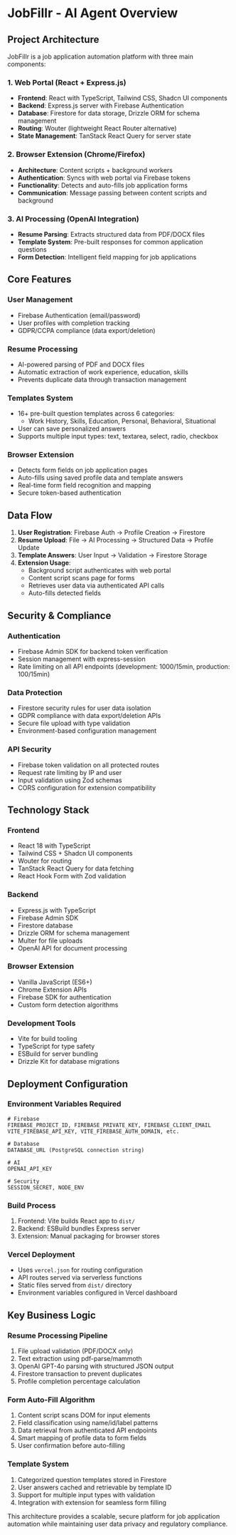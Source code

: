 # JobFillr - AI Agent Overview

## Project Architecture

JobFillr is a job application automation platform with three main components:

### 1. Web Portal (React + Express.js)
- **Frontend**: React with TypeScript, Tailwind CSS, Shadcn UI components
- **Backend**: Express.js server with Firebase Authentication
- **Database**: Firestore for data storage, Drizzle ORM for schema management
- **Routing**: Wouter (lightweight React Router alternative)
- **State Management**: TanStack React Query for server state

### 2. Browser Extension (Chrome/Firefox)
- **Architecture**: Content scripts + background workers
- **Authentication**: Syncs with web portal via Firebase tokens
- **Functionality**: Detects and auto-fills job application forms
- **Communication**: Message passing between content scripts and background

### 3. AI Processing (OpenAI Integration)
- **Resume Parsing**: Extracts structured data from PDF/DOCX files
- **Template System**: Pre-built responses for common application questions
- **Form Detection**: Intelligent field mapping for job applications

## Core Features

### User Management
- Firebase Authentication (email/password)
- User profiles with completion tracking
- GDPR/CCPA compliance (data export/deletion)

### Resume Processing
- AI-powered parsing of PDF and DOCX files
- Automatic extraction of work experience, education, skills
- Prevents duplicate data through transaction management

### Templates System
- 16+ pre-built question templates across 6 categories:
  - Work History, Skills, Education, Personal, Behavioral, Situational
- User can save personalized answers
- Supports multiple input types: text, textarea, select, radio, checkbox

### Browser Extension
- Detects form fields on job application pages
- Auto-fills using saved profile data and template answers
- Real-time form field recognition and mapping
- Secure token-based authentication

## Data Flow

1. **User Registration**: Firebase Auth → Profile Creation → Firestore
2. **Resume Upload**: File → AI Processing → Structured Data → Profile Update
3. **Template Answers**: User Input → Validation → Firestore Storage
4. **Extension Usage**: 
   - Background script authenticates with web portal
   - Content script scans page for forms
   - Retrieves user data via authenticated API calls
   - Auto-fills detected fields

## Security & Compliance

### Authentication
- Firebase Admin SDK for backend token verification
- Session management with express-session
- Rate limiting on all API endpoints (development: 1000/15min, production: 100/15min)

### Data Protection
- Firestore security rules for user data isolation
- GDPR compliance with data export/deletion APIs
- Secure file upload with type validation
- Environment-based configuration management

### API Security
- Firebase token validation on all protected routes
- Request rate limiting by IP and user
- Input validation using Zod schemas
- CORS configuration for extension compatibility

## Technology Stack

### Frontend
- React 18 with TypeScript
- Tailwind CSS + Shadcn UI components
- Wouter for routing
- TanStack React Query for data fetching
- React Hook Form with Zod validation

### Backend
- Express.js with TypeScript
- Firebase Admin SDK
- Firestore database
- Drizzle ORM for schema management
- Multer for file uploads
- OpenAI API for document processing

### Browser Extension
- Vanilla JavaScript (ES6+)
- Chrome Extension APIs
- Firebase SDK for authentication
- Custom form detection algorithms

### Development Tools
- Vite for build tooling
- TypeScript for type safety
- ESBuild for server bundling
- Drizzle Kit for database migrations

## Deployment Configuration

### Environment Variables Required
```
# Firebase
FIREBASE_PROJECT_ID, FIREBASE_PRIVATE_KEY, FIREBASE_CLIENT_EMAIL
VITE_FIREBASE_API_KEY, VITE_FIREBASE_AUTH_DOMAIN, etc.

# Database
DATABASE_URL (PostgreSQL connection string)

# AI
OPENAI_API_KEY

# Security
SESSION_SECRET, NODE_ENV
```

### Build Process
1. Frontend: Vite builds React app to `dist/`
2. Backend: ESBuild bundles Express server
3. Extension: Manual packaging for browser stores

### Vercel Deployment
- Uses `vercel.json` for routing configuration
- API routes served via serverless functions
- Static files served from `dist/` directory
- Environment variables configured in Vercel dashboard

## Key Business Logic

### Resume Processing Pipeline
1. File upload validation (PDF/DOCX only)
2. Text extraction using pdf-parse/mammoth
3. OpenAI GPT-4o parsing with structured JSON output
4. Firestore transaction to prevent duplicates
5. Profile completion percentage calculation

### Form Auto-Fill Algorithm
1. Content script scans DOM for input elements
2. Field classification using name/id/label patterns
3. Data retrieval from authenticated API endpoints
4. Smart mapping of profile data to form fields
5. User confirmation before auto-filling

### Template System
1. Categorized question templates stored in Firestore
2. User answers cached and retrievable by template ID
3. Support for multiple input types with validation
4. Integration with extension for seamless form filling

This architecture provides a scalable, secure platform for job application automation while maintaining user data privacy and regulatory compliance.